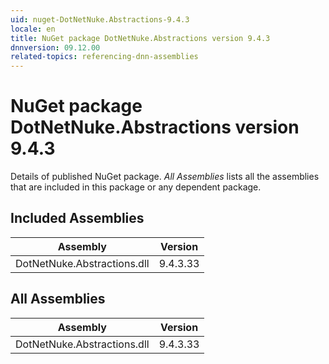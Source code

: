 ```yaml
---
uid: nuget-DotNetNuke.Abstractions-9.4.3
locale: en
title: NuGet package DotNetNuke.Abstractions version 9.4.3
dnnversion: 09.12.00
related-topics: referencing-dnn-assemblies
---
```


# NuGet package DotNetNuke.Abstractions version 9.4.3
Details of published NuGet package.
*All Assemblies* lists all the assemblies that are included in this package or any dependent package.

## Included Assemblies

|Assembly|Version|
|---|---|
|DotNetNuke.Abstractions.dll|9.4.3.33|

## All Assemblies

|Assembly|Version|
|---|---|
|DotNetNuke.Abstractions.dll|9.4.3.33|

